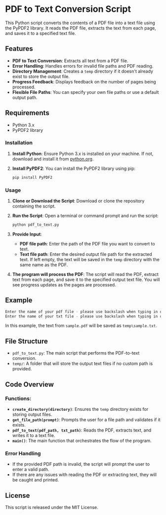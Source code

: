 # PDF to Text Conversion Script

This Python script converts the contents of a PDF file into a text file using the PyPDF2 library. It reads the PDF file, extracts the text from each page, and saves it to a specified text file.

## Features

- **PDF to Text Conversion**: Extracts all text from a PDF file.
- **Error Handling**: Handles errors for invalid file paths and PDF reading.
- **Directory Management**: Creates a `temp` directory if it doesn't already exist to store the output file.
- **Progress Feedback**: Displays feedback on the number of pages being processed.
- **Flexible File Paths**: You can specify your own file paths or use a default output path.

## Requirements

- Python 3.x
- PyPDF2 library

### Installation

1. **Install Python**: Ensure Python 3.x is installed on your machine. If not, download and install it from [python.org](https://www.python.org/downloads/).
   
2. **Install PyPDF2**: You can install the PyPDF2 library using pip:
   ```bash
   pip install PyPDF2
   ```

### Usage

1. **Clone or Download the Script**: Download or clone the repository containing the script.

2. **Run the Script**: Open a terminal or command prompt and run the script:
   ```bash
   python pdf_to_text.py
   ```

3. **Provide Input**:
   - **PDF file path**: Enter the path of the PDF file you want to convert to text.
   - **Text file path**: Enter the desired output file path for the extracted text. If left empty, the text will be saved in the `temp` directory with the same name as the PDF.

4. **The program will process the PDF**: The script will read the PDF, extract text from each page, and save it to the specified output text file. You will see progress updates as the pages are processed.

## Example

```bash
Enter the name of your pdf file - please use backslash when typing in directory path: C:\Documents\sample.pdf
Enter the name of your txt file - please use backslash when typing in directory path (Leave empty for default path): 
```

In this example, the text from `sample.pdf` will be saved as `temp\sample.txt`.

## File Structure

- `pdf_to_text.py`: The main script that performs the PDF-to-text conversion.
- `temp/`: A folder that will store the output text files if no custom path is provided.

## Code Overview

### Functions:

- **`create_directory(directory)`**: Ensures the `temp` directory exists for storing output files.
- **`get_file_path(prompt)`**: Prompts the user for a file path and validates if it exists.
- **`pdf_to_text(pdf_path, txt_path)`**: Reads the PDF, extracts text, and writes it to a text file.
- **`main()`**: The main function that orchestrates the flow of the program.

### Error Handling

- If the provided PDF path is invalid, the script will prompt the user to enter a valid path.
- If there are any issues with reading the PDF or extracting text, they will be caught and printed.

## License

This script is released under the MIT License.

